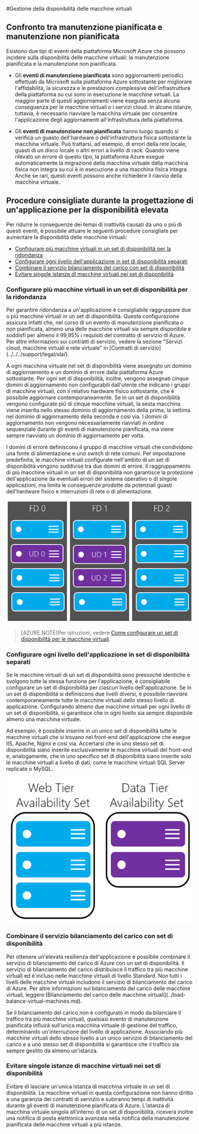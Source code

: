 <properties
	pageTitle="Gestire la disponibilità delle macchine virtuali | Microsoft Azure"
	description="Informazioni su come usare più macchine virtuali per garantire la disponibilità per l'applicazione Azure."
	services="virtual-machines"
	documentationCenter=""
	authors="kenazk"
	manager="timlt"
	editor="tysonn"/>

<tags
	ms.service="virtual-machines"
	ms.workload="infrastructure-services"
	ms.tgt_pltfrm="na"
	ms.devlang="na"
	ms.topic="article"
	ms.date="07/23/2015"
	ms.author="kenazk"/>

#Gestione della disponibilità delle macchine virtuali

## Confronto tra manutenzione pianificata e manutenzione non pianificata
Esistono due tipi di eventi della piattaforma Microsoft Azure che possono incidere sulla disponibilità delle macchine virtuali: la manutenzione pianificata e la manutenzione non pianificata.

- Gli **eventi di manutenzione pianificata** sono aggiornamenti periodici effettuati da Microsoft sulla piattaforma Azure sottostante per migliorare l'affidabilità, la sicurezza e le prestazioni complessive dell'infrastruttura della piattaforma su cui sono in esecuzione le macchine virtuali. La maggior parte di questi aggiornamenti viene eseguita senza alcuna conseguenza per le macchine virtuali o i servizi cloud. In alcune istanze, tuttavia, è necessario riavviare la macchina virtuale per consentire l'applicazione degli aggiornamenti all'infrastruttura della piattaforma.

- Gli **eventi di manutenzione non pianificata** hanno luogo quando si verifica un guasto dell'hardware o dell'infrastruttura fisica sottostante la macchina virtuale. Può trattarsi, ad esempio, di errori della rete locale, guasti di un disco locale o altri errori a livello di rack. Quando viene rilevato un errore di questo tipo, la piattaforma Azure esegue automaticamente la migrazione della macchina virtuale dalla macchina fisica non integra su cui è in esecuzione a una macchina fisica integra. Anche se rari, questi eventi possono anche richiedere il riavvio della macchina virtuale.

## Procedure consigliate durante la progettazione di un'applicazione per la disponibilità elevata
Per ridurre le conseguenze dei tempi di inattività causati da uno o più di questi eventi, è possibile attuare le seguenti procedure consigliate per aumentare la disponibilità delle macchine virtuali:

* [Configurare più macchine virtuali in un set di disponibilità per la ridondanza](#configurare-più-macchine-virtuali-in-un-set-di-disponibilità-per-la-ridondanza)
* [Configurare ogni livello dell'applicazione in set di disponibilità separati](#configurare-ogni-livello-dell-applicazione-in-set-di-disponibilità-separati)
* [Combinare il servizio bilanciamento del carico con set di disponibilità](#combinare-il-servizio-bilanciamento-del-carico-con-set-di-disponibilità)
* [Evitare singole istanze di macchine virtuali nei set di disponibilità](#evitare-singole-istanze-di-macchine-virtuali-nei-set-di-disponibilità)

<h3><a id="configurare-più-macchine-virtuali-in-un-set-di-disponibilità-per-la-ridondanza"></a>Configurare più macchine virtuali in un set di disponibilità per la ridondanza</h3>
Per garantire ridondanza a un'applicazione è consigliabile raggruppare due o più macchine virtuali in un set di disponibilità. Questa configurazione assicura infatti che, nel corso di un evento di manutenzione pianificata o non pianificata, almeno una delle macchine virtuali sia sempre disponibile e soddisfi per almeno il 99,95% i requisiti del contratto di servizio di Azure. Per altre informazioni sui contratti di servizio, vedere la sezione "Servizi cloud, macchine virtuali e rete virtuale" in [Contratti di servizio](../../../support/legal/sla/).

A ogni macchina virtuale nel set di disponibilità viene assegnato un dominio di aggiornamento e un dominio di errore dalla piattaforma Azure sottostante. Per ogni set di disponibilità, inoltre, vengono assegnati cinque domini di aggiornamento non configurabili dall'utente che indicano i gruppi di macchine virtuali, con il relativo hardware fisico sottostante, che è possibile aggiornare contemporaneamente. Se in un set di disponibilità vengono configurate più di cinque macchine virtuali, la sesta macchina viene inserita nello stesso dominio di aggiornamento della prima, la settima nel dominio di aggiornamento della seconda e così via. I domini di aggiornamento non vengono necessariamente riavviati in ordine sequenziale durante gli eventi di manutenzione pianificata, ma viene sempre riavviato un dominio di aggiornamento per volta.

I domini di errore definiscono il gruppo di macchine virtuali che condividono una fonte di alimentazione e uno switch di rete comuni. Per impostazione predefinita, le macchine virtuali configurate nell'ambito di un set di disponibilità vengono suddivise tra due domini di errore. Il raggruppamento di più macchine virtuali in un set di disponibilità non garantisce la protezione dell'applicazione da eventuali errori del sistema operativo o di singole applicazioni, ma limita le conseguenze prodotte da potenziali guasti dell'hardware fisico e interruzioni di rete o di alimentazione.

<!--Image reference-->
   ![configurazione dei domini di aggiornamento/errore](./media/virtual-machines-manage-availability/ud-fd-configuration.png)

>[AZURE.NOTE]Per istruzioni, vedere [Come configurare un set di disponibilità per le macchine virtuali][].

<h3><a id="configurare-ogni-livello-dell-applicazione-in-set-di-disponibilità-separati"></a>Configurare ogni livello dell'applicazione in set di disponibilità separati</h3>
Se le macchine virtuali di un set di disponibilità sono pressoché identiche e svolgono tutte la stessa funzione per l'applicazione, è consigliabile configurare un set di disponibilità per ciascun livello dell'applicazione. Se in un set di disponibilità si definiscono due livelli diversi, è possibile riavviare contemporaneamente tutte le macchine virtuali dello stesso livello di applicazione. Configurando almeno due macchine virtuali per ogni livello di un set di disponibilità, si garantisce che in ogni livello sia sempre disponibile almeno una macchina virtuale.

Ad esempio, è possibile inserire in un unico set di disponibilità tutte le macchine virtuali che si trovano nel front-end dell'applicazione che esegue IIS, Apache, Nginx e così via. Accertarsi che in uno stesso set di disponibilità siano inserite esclusivamente le macchine virtuali del front-end e, analogamente, che in uno specifico set di disponibilità siano inserite solo le macchine virtuali a livello di dati, come le macchine virtuali SQL Server replicate o MySQL.

<!--Image reference-->
   ![Livelli di applicazione](./media/virtual-machines-manage-availability/application-tiers.png)


<h3><a id="combinare-il-servizio-bilanciamento-del-carico-con-set-di-disponibilità"></a>Combinare il servizio bilanciamento del carico con set di disponibilità</h3>
Per ottenere un'elevata resilienza dell'applicazione è possibile combinare il servizio di bilanciamento del carico di Azure con un set di disponibilità. Il servizio di bilanciamento del carico distribuisce il traffico tra più macchine virtuali ed è incluso nelle macchine virtuali di livello Standard. Non tutti i livelli delle macchine virtuali includono il servizio di bilanciamento del carico di Azure. Per altre informazioni sul bilanciamento del carico delle macchine virtuali, leggere [Bilanciamento del carico delle macchine virtuali](../load-balance-virtual-machines.md).

Se il bilanciamento del carico non è configurato in modo da bilanciare il traffico tra più macchine virtuali, qualsiasi evento di manutenzione pianificata influirà sull'unica macchina virtuale di gestione del traffico, determinando un'interruzione del livello di applicazione. Associando più macchine virtuali dello stesso livello a un unico servizio di bilanciamento del carico e a uno stesso set di disponibilità si garantisce che il traffico sia sempre gestito da almeno un'istanza.

<h3><a id="evitare-singole-istanze-di-macchine-virtuali-nei-set-di-disponibilità"></a>Evitare singole istanze di macchine virtuali nei set di disponibilità</h3>
Evitare di lasciare un'unica istanza di macchina virtuale in un set di disponibilità. Le macchine virtuali in questa configurazione non hanno diritto a una garanzia dei contratti di servizio e subiranno tempi di inattività durante gli eventi di manutenzione pianificata di Azure. L’istanza di macchina virtuale singola all’interno di un set di disponibilità, riceverà inoltre una notifica di posta elettronica avanzata nella notifica della manutenzione pianificata delle macchine virtuali a più istanze.

<!-- Link references -->
[Come configurare un set di disponibilità per le macchine virtuali]: virtual-machines-how-to-configure-availability.md

<!-----HONumber=August15_HO8---->